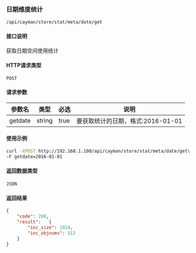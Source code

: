 ### 日期维度统计

`/api/cayman/store/stat/meta/date/get`

#### 接口说明
获取日期空间使用统计

#### HTTP请求类型
`POST`

#### 请求参数
|参数名|类型|必选|说明|
|--|--|--|--|
|getdate|string|true|要获取统计的日期，格式:2016-01-01|

#### 使用示例
```sh
curl -XPOST http://192.168.1.100/api/cayman/store/stat/meta/date/get\
-F getdate=2016-01-01
```

#### 返回数据类型
`JSON`

#### 返回结果
```json
{
	"code":	200,
	"result":	{
		"inc_size":	1024,
		"inc_objnums": 512
	}
}
```